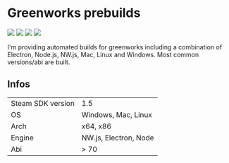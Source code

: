 # Greenworks prebuilds

![](https://badgen.net/github/release/electronforconstruct/greenworks-prebuilds)
![](https://badgen.net/github/assets-dl/electronforconstruct/greenworks-prebuilds)
![](https://badgen.net/github/license/electronforconstruct/greenworks-prebuilds)
![](https://badgen.net/travis/electronforconstruct/greenworks-prebuilds)

I'm providing automated builds for greenworks including a combination of Electron, Node.js, NW.js, Mac, Linux and Windows.
Most common versions/abi are built.

## Infos
| | |
| - | - |
| Steam SDK version | 1.5 |
| OS | Windows, Mac, Linux |
| Arch | x64, x86 |
| Engine | NW.js, Electron, Node |
| Abi | > 70 |


 
